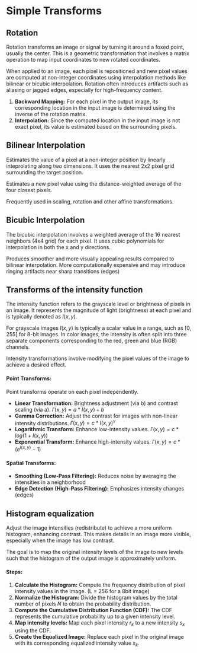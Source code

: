 # Simple Transforms

## Rotation
Rotation transforms an image or signal by turning it around a foxed point, usually the center. This is a geometric transformation that involves a matrix operation to map input coordinates to new rotated coordinates.

When applied to an image, each pixel is repositioned and new pixel values are computed at non-integer coordinates using interpolation methods like bilinear or bicubic interpolation. Rotation often introduces artifacts such as aliasing or jagged edges, especially for high-frequency content.

1. **Backward Mapping:** For each pixel in the output image, its corresponding location in the input image is determined using the inverse of the rotation matrix.
2. **Interpolation:** Since the computed location in the input image is not exact pixel, its value is estimated based on the surrounding pixels.

## Bilinear Interpolation
Estimates the value of a pixel at a non-integer position by linearly inteprolating along two dimensions. It uses the nearest 2x2 pixel grid surrounding the target position.

Estimates a new pixel value using the distance-weighted average of the four closest pixels.

Frequently used in scaling, rotation and other affine transformations.

## Bicubic Interpolation
The bicubic interpolation involves a weighted average of the 16 nearest neighbors (4x4 grid) for each pixel. It uses cubic polynomials for interpolation in both the x and y directions.

Produces smoother and more visually appealing results compared to bilinear interpolation. More computationally expensive and may introduce ringing artifacts near sharp transitions (edges)

## Transforms of the intensity function
The intensity function refers to the grayscale level or brightness of pixels in an image. It represents the magnitude of light (brightness) at each pixel and is typically denoted as $I(x, y)$.

For grayscale images $I(x, y)$ is typically a scalar value in a range, such as [0, 255] for 8-bit images. In color images, the intensity is often split into three separate components corresponding to the red, green and blue (RGB) channels.

Intensity transformations involve modifying the pixel values of the image to achieve a desired effect.

#### Point Transforms:
Point transforms operate on each pixel independently.
- **Linear Transformation:** Brightness adjustment (via b) and contrast scaling (via a). $I'(x, y) = a * I(x, y) + b$
- **Gamma Correction:** Adjust the contrast for images with non-linear intensity distributions. $I'(x, y) = c * I(x, y)^γ$
- **Logarithmic Transform:** Enhance low-intensity values. $I'(x, y) = c * log(1 + I(x, y))$
- **Exponential Transform:** Enhance high-intensity values. $I'(x, y) = c * (e^{I(x, y)} - 1)$

#### Spatial Transforms:
- **Smoothing (Low-Pass Filtering):** Reduces noise by averaging the intensities in a neighborhood
- **Edge Detection (High-Pass Filtering):** Emphasizes intensity changes (edges)

## Histogram equalization
Adjust the image intensities (redistribute) to achieve a more uniform histogram, enhancing contrast. This makes details in an image more visible, especially when the image has low contrast.

The goal is to map the original intensity levels of the image to new levels such that the histogram of the output image is approximately uniform.

#### Steps:
1. **Calculate the Histogram:** Compute the frequency distribution of pixel intensity values in the image. (L = 256 for a 8bit image)
2. **Normalize the Histogram:** Divide the histogram values by the total number of pixels $N$ to obtain the probability distribution.
3. **Compute the Cumulative Distribution Function (CDF):** The CDF represents the cumulative probability up to a given intensity level.
4. **Map intensity levels:** Map each pixel intensity $r_k$ to a new intensity $s_k$ using the CDF.
5. **Create the Equalized Image:** Replace each pixel in the original image with its corresponding equalized intensity value $s_k$.
